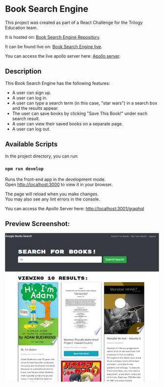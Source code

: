 # Book Search Engine

This project was created as part of a React Challenge for the Trilogy Education team.

It is hosted on: [Book Search Engine Repository](https://github.com/michaelzap94/trilogy-challenge-week2-book-search).

It can be found live on: [Book Search Engine live](https://mz-book-search.herokuapp.com/).

You can access the live apollo server here: [Apollo server](https://mz-book-search.herokuapp.com/graphql).

## Description

This Book Search Engine has the following features:

- A user can sign up.
- A user can log in.
- A user can type a search term (in this case, "star wars") in a search box and the results appear.
- The user can save books by clicking "Save This Book!" under each search result.
- A user can view their saved books on a separate page.
- A user can log out.

## Available Scripts

In the project directory, you can run:

### `npm run develop`

Runs the front-end app in the development mode.\
Open [http://localhost:3000](http://localhost:3000) to view it in your browser.

The page will reload when you make changes.\
You may also see any lint errors in the console.

You can access the Apollo Server here: [http://localhost:3001/graphql](http://localhost:3001/graphql)

## Preview Screenshot:

![Preview image](/preview.png)
